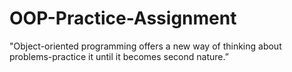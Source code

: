 # OOP-Practice-Assignment
"Object-oriented programming offers a new way of thinking about problems-practice it until it becomes second nature.”
